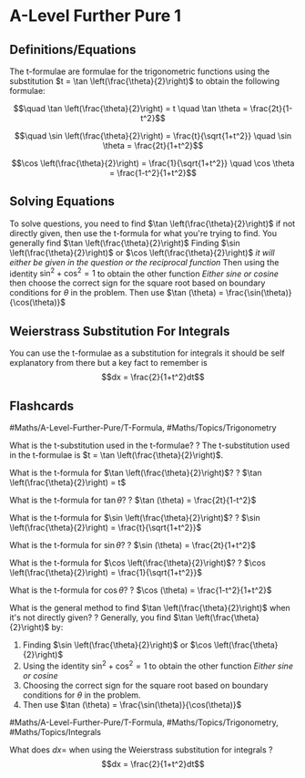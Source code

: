 # A-Level Further Pure 1

## Definitions/Equations

The t-formulae are formulae for the trigonometric functions using the substitution $t = \tan \left(\frac{\theta}{2}\right)$ to obtain the following formulae:

$$\quad \tan \left(\frac{\theta}{2}\right) = t  \quad \tan \theta = \frac{2t}{1-t^2}$$

$$\quad \sin \left(\frac{\theta}{2}\right) = \frac{t}{\sqrt{1+t^2}} \quad \sin \theta = \frac{2t}{1+t^2}$$

$$\cos \left(\frac{\theta}{2}\right) = \frac{1}{\sqrt{1+t^2}} \quad \cos \theta = \frac{1-t^2}{1+t^2}$$

## Solving Equations

To solve questions, you need to find $\tan \left(\frac{\theta}{2}\right)$ if not directly given, then use the t-formula for what you're trying to find. You generally find $\tan \left(\frac{\theta}{2}\right)$ 
Finding $\sin \left(\frac{\theta}{2}\right)$ or $\cos \left(\frac{\theta}{2}\right)$ *it will either be given in the question or the reciprocal function* Then using the identity $\sin^2 + \cos^2 = 1$ to obtain the other function *Either sine or cosine* then choose the correct sign for the square root based on boundary conditions for $\theta$ in the problem. Then use $\tan (\theta) = \frac{\sin(\theta)}{\cos(\theta)}$

## Weierstrass Substitution For Integrals

You can use the t-formulae as a substitution for integrals it should be self explanatory from there but a key fact to remember is $$dx = \frac{2}{1+t^2}dt$$ 

## Flashcards

\#Maths/A-Level-Further-Pure/T-Formula, #Maths/Topics/Trigonometry

What is the t-substitution used in the t-formulae?
?
The t-substitution used in the t-formulae is $t = \tan \left(\frac{\theta}{2}\right)$. <!--SR:!2024-10-01,16,290-->

What is the t-formula for $\tan \left(\frac{\theta}{2}\right)$?
?
$\tan \left(\frac{\theta}{2}\right) = t$ <!--SR:!2024-10-01,16,290-->

What is the t-formula for $\tan \theta$?
?
$\tan (\theta) = \frac{2t}{1-t^2}$ <!--SR:!2024-09-16,1,250-->

What is the t-formula for $\sin \left(\frac{\theta}{2}\right)$?
?
$\sin \left(\frac{\theta}{2}\right) = \frac{t}{\sqrt{1+t^2}}$ <!--SR:!2024-09-16,1,250-->

What is the t-formula for $\sin \theta$?
?
$\sin (\theta) = \frac{2t}{1+t^2}$ <!--SR:!2024-09-16,1,250-->

What is the t-formula for $\cos \left(\frac{\theta}{2}\right)$?
?
$\cos \left(\frac{\theta}{2}\right) = \frac{1}{\sqrt{1+t^2}}$ <!--SR:!2024-09-16,1,250-->

What is the t-formula for $\cos \theta$?
?
$\cos (\theta) = \frac{1-t^2}{1+t^2}$ <!--SR:!2024-10-22,37,290-->

What is the general method to find $\tan \left(\frac{\theta}{2}\right)$ when it's not directly given?
?
Generally, you find $\tan \left(\frac{\theta}{2}\right)$ by:

1. Finding $\sin \left(\frac{\theta}{2}\right)$ or $\cos \left(\frac{\theta}{2}\right)$
1. Using the identity $\sin^2 + \cos^2 = 1$ to obtain the other function *Either sine or cosine*
1. Choosing the correct sign for the square root based on boundary conditions for $\theta$ in the problem.
1. Then use $\tan (\theta) = \frac{\sin(\theta)}{\cos(\theta)}$ <!--SR:!2024-10-02,17,290-->

\#Maths/A-Level-Further-Pure/T-Formula, #Maths/Topics/Trigonometry, #Maths/Topics/Integrals

What does $dx =$ when using the Weierstrass substitution for integrals
?
$$dx = \frac{2}{1+t^2}dt$$ <!--SR:!2024-09-19,4,280-->
